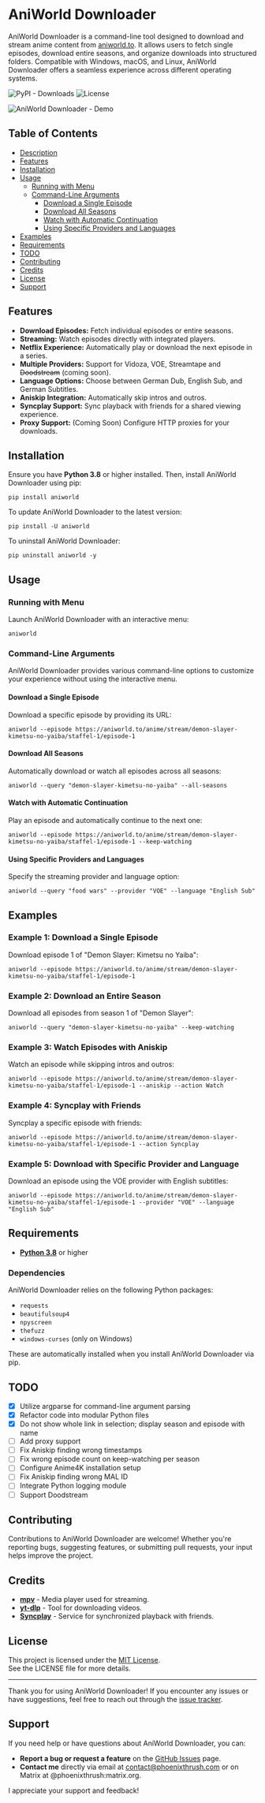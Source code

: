 # AniWorld Downloader

AniWorld Downloader is a command-line tool designed to download and stream anime content from [aniworld.to](https://aniworld.to). It allows users to fetch single episodes, download entire seasons, and organize downloads into structured folders. Compatible with Windows, macOS, and Linux, AniWorld Downloader offers a seamless experience across different operating systems.

![PyPI - Downloads](https://img.shields.io/pypi/dm/aniworld?color=blue)
![License](https://img.shields.io/pypi/l/aniworld)

![AniWorld Downloader - Demo](https://raw.githubusercontent.com/phoenixthrush/AniWorld-Downloader/development/.github/demo.jpg)

## Table of Contents

- [Description](#description)
- [Features](#features)
- [Installation](#installation)
- [Usage](#usage)
  - [Running with Menu](#running-with-menu)
  - [Command-Line Arguments](#command-line-arguments)
    - [Download a Single Episode](#download-a-single-episode)
    - [Download All Seasons](#download-all-seasons)
    - [Watch with Automatic Continuation](#watch-with-automatic-continuation)
    - [Using Specific Providers and Languages](#using-specific-providers-and-languages)
- [Examples](#examples)
- [Requirements](#requirements)
- [TODO](#todo)
- [Contributing](#contributing)
- [Credits](#credits)
- [License](#license)
- [Support](#support)

## Features

- **Download Episodes:** Fetch individual episodes or entire seasons.
- **Streaming:** Watch episodes directly with integrated players.
- **Netflix Experience:** Automatically play or download the next episode in a series.
- **Multiple Providers:** Support for Vidoza, VOE, Streamtape and ~~Doodstream~~ (coming soon).
- **Language Options:** Choose between German Dub, English Sub, and German Subtitles.
- **Aniskip Integration:** Automatically skip intros and outros.
- **Syncplay Support:** Sync playback with friends for a shared viewing experience.
- **Proxy Support:** (Coming Soon) Configure HTTP proxies for your downloads.

## Installation

Ensure you have **Python 3.8** or higher installed. Then, install AniWorld Downloader using pip:

```shell
pip install aniworld
```

To update AniWorld Downloader to the latest version:

```shell
pip install -U aniworld
```

To uninstall AniWorld Downloader:

```shell
pip uninstall aniworld -y
```

## Usage

### Running with Menu

Launch AniWorld Downloader with an interactive menu:

```shell
aniworld
```

### Command-Line Arguments

AniWorld Downloader provides various command-line options to customize your experience without using the interactive menu.

#### Download a Single Episode

Download a specific episode by providing its URL:

```shell
aniworld --episode https://aniworld.to/anime/stream/demon-slayer-kimetsu-no-yaiba/staffel-1/episode-1
```

#### Download All Seasons

Automatically download or watch all episodes across all seasons:

```shell
aniworld --query "demon-slayer-kimetsu-no-yaiba" --all-seasons
```

#### Watch with Automatic Continuation

Play an episode and automatically continue to the next one:

```shell
aniworld --episode https://aniworld.to/anime/stream/demon-slayer-kimetsu-no-yaiba/staffel-1/episode-1 --keep-watching
```

#### Using Specific Providers and Languages

Specify the streaming provider and language option:

```shell
aniworld --query "food wars" --provider "VOE" --language "English Sub"
```

## Examples

### Example 1: Download a Single Episode

Download episode 1 of "Demon Slayer: Kimetsu no Yaiba":

```shell
aniworld --episode https://aniworld.to/anime/stream/demon-slayer-kimetsu-no-yaiba/staffel-1/episode-1
```

### Example 2: Download an Entire Season

Download all episodes from season 1 of "Demon Slayer":

```shell
aniworld --query "demon-slayer-kimetsu-no-yaiba" --keep-watching
```

### Example 3: Watch Episodes with Aniskip

Watch an episode while skipping intros and outros:

```shell
aniworld --episode https://aniworld.to/anime/stream/demon-slayer-kimetsu-no-yaiba/staffel-1/episode-1 --aniskip --action Watch
```

### Example 4: Syncplay with Friends

Syncplay a specific episode with friends:

```shell
aniworld --episode https://aniworld.to/anime/stream/demon-slayer-kimetsu-no-yaiba/staffel-1/episode-1 --action Syncplay
```

### Example 5: Download with Specific Provider and Language

Download an episode using the VOE provider with English subtitles:

```shell
aniworld --episode https://aniworld.to/anime/stream/demon-slayer-kimetsu-no-yaiba/staffel-1/episode-1 --provider "VOE" --language "English Sub"
```

## Requirements

- **[Python 3.8](https://www.python.org/downloads/)** or higher

### Dependencies

AniWorld Downloader relies on the following Python packages:

- `requests`
- `beautifulsoup4`
- `npyscreen`
- `thefuzz`
- `windows-curses` (only on Windows)

These are automatically installed when you install AniWorld Downloader via pip.

## TODO

- [x] Utilize argparse for command-line argument parsing
- [x] Refactor code into modular Python files
- [x] Do not show whole link in selection; display season and episode with name
- [ ] Add proxy support
- [ ] Fix Aniskip finding wrong timestamps
- [ ] Fix wrong episode count on keep-watching per season
- [ ] Configure Anime4K installation setup
- [ ] Fix Aniskip finding wrong MAL ID
- [ ] Integrate Python logging module
- [ ] Support Doodstream

## Contributing

Contributions to AniWorld Downloader are welcome! Whether you're reporting bugs, suggesting features, or submitting pull requests, your input helps improve the project.

## Credits

- **[mpv](https://github.com/mpv-player/mpv.git)** - Media player used for streaming.
- **[yt-dlp](https://github.com/yt-dlp/yt-dlp.git)** - Tool for downloading videos.
- **[Syncplay](https://github.com/Syncplay/syncplay.git)** - Service for synchronized playback with friends.

## License

This project is licensed under the [MIT License](LICENSE).  
See the LICENSE file for more details.

---

Thank you for using AniWorld Downloader! If you encounter any issues or have suggestions, feel free to reach out through the [issue tracker](https://github.com/phoenixthrush/AniWorld-Downloader/issues).

## Support

If you need help or have questions about AniWorld Downloader, you can:

- **Report a bug or request a feature** on the [GitHub Issues](https://github.com/phoenixthrush/AniWorld-Downloader/issues) page.
- **Contact me** directly via email at [contact@phoenixthrush.com](mailto:contact@phoenixthrush.com) or on Matrix at @phoenixthrush:matrix.org.

I appreciate your support and feedback!
